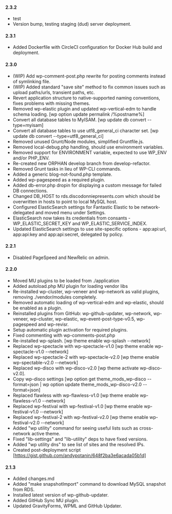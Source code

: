 #### 2.3.2
* test 
* Version bump, testing staging (dud) server deployment. 

#### 2.3.1
* Added Dockerfile with CircleCI configuration for Docker Hub build and deployment.

#### 2.3.0
* (WIP) Add wp-comment-post.php rewrite for posting comments instead of symlinking file.
* (WIP) Added standard "save site" method to fix common issues such as upload paths/urls, transient paths, etc.
* Revert application structure to native-supported naming conventions, fixes problems with missing themes.
* Removed wp-elastic plugin and updated wp-vertical-edm to handle schema loading. [wp option update permalink /%postname%]
* Convert all database tables to MyISAM. [wp update db convert --type=myisam]
* Convert all database tables to use utf8_general_ci character set. [wp update db convert --type=utf8_general_ci]
* Removed unused Grunt/Node modules, simplified Gruntfile.js.
* Removed local-debug.php handling, should use environment variables.
* Removed support for ENVIRONMENT variable, expected to use WP_ENV and/or PHP_ENV.
* Re-created new ORPHAN develop branch from develop-refactor.
* Removed Grunt tasks in lieu of WP-CLI commands.
* Added a generic blog-not-found.php template.
* Added wp-pagespeed as a required plugin.
* Added db-error.php dropin for displaying a custom message for failed DB connections.
* Changed DB_HOST to rds.discodonniepresents.com which should be overwritten in hosts to point to local MySQL host.
* Configured ElasticSearch settings for Fantastic Elastic to be network-delegated and moved menu under Settings.
* ElasticSearch now takes its credentials from consants - WP_ELASTIC_SECRET_KEY and WP_ELASTIC_SERVICE_INDEX.
* Updated ElasticSearch settings to use site-specific options - app:api:url, app:api:key and app:api:secret, delegated by policy.

#### 2.2.1
* Disabled PageSpeed and NewRelic on admin.

#### 2.2.0
* Moved MU plugins to be loaded from ./application
* Added autoload.php MU plugin for loading vendor libs
* Re-installed wp-cluster, wp-veneer and wp-network as valid plugins, removing ./vendor/modules completely.
* Removed automatic loading of wp-vertical-edm and wp-elastic, should be enabled as a plugin.
* Reinstalled plugins from GitHub: wp-github-updater, wp-network, wp-veneer, wp-cluster, wp-elastic, wp-event-post-type-v0.5, wp-pagespeed and wp-revisr.
* Setup automatic plugin activation for required plugins.
* Fixed commenting with wp-comments-post.php
* Re-installed wp-splash. [wp theme enable wp-splash --network]
* Replaced wp-spectacle with wp-spectacle-v1.0 [wp theme enable wp-spectacle-v1.0 --network]
* Replaced wp-spectacle-2 with wp-spectacle-v2.0 [wp theme enable wp-spectable-v2.0 --network]
* Replaced wp-disco with wp-disco-v2.0 [wp theme activate wp-disco-v2.0].
* Copy wp-disco settings [wp option get theme_mods_wp-disco --format=json | wp option update theme_mods_wp-disco-v2.0 --format=json]
* Replaced flawless with wp-flawless-v1.0 [wp theme enable wp-flawless-v1.0 --network]
* Replaced wp-festival with wp-festival-v1.0 [wp theme enable wp-festival-v1.0 --network]
* Replaced wp-festival-2 with wp-festival-v2.0 [wp theme enable wp-festival-v2.0 --network]
* Added "wp utility" command for seeing useful lists such as cross-network active theme.
* Fixed "lib-settings" and "lib-utility" deps to have fixed versions.
* Added "wp utility dns" to see list of sites and the resolved IPs.
* Created post-deployment script [https://gist.github.com/andypotanin/648f2ba3e6acada05b1d]

#### 2.1.3
* Added changes.md
* Added "make snapshotImport" command to download MySQL snapshot from RDS.
* Installed latest version of wp-github-updater.
* Added GitHub Sync MU plugin.
* Updated GravityForms, WPML and GitHub Updater.
